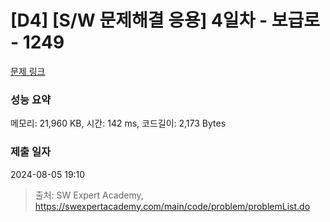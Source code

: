 # [D4] [S/W 문제해결 응용] 4일차 - 보급로 - 1249 

[문제 링크](https://swexpertacademy.com/main/code/problem/problemDetail.do?contestProbId=AV15QRX6APsCFAYD) 

### 성능 요약

메모리: 21,960 KB, 시간: 142 ms, 코드길이: 2,173 Bytes

### 제출 일자

2024-08-05 19:10



> 출처: SW Expert Academy, https://swexpertacademy.com/main/code/problem/problemList.do